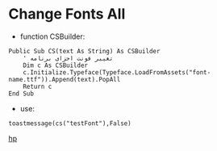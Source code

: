 # Change Fonts All

* function CSBuilder:

```basic4android
Public Sub CS(text As String) As CSBuilder
    ' تغییر فونت اجزای برنامه
    Dim c As CSBuilder
    c.Initialize.Typeface(Typeface.LoadFromAssets("font-name.ttf")).Append(text).PopAll
    Return c
End Sub
```

* use:

```b4a
toastmessage(cs("testFont"),False)
```

[hp](http://hemmatpoor.ir)
